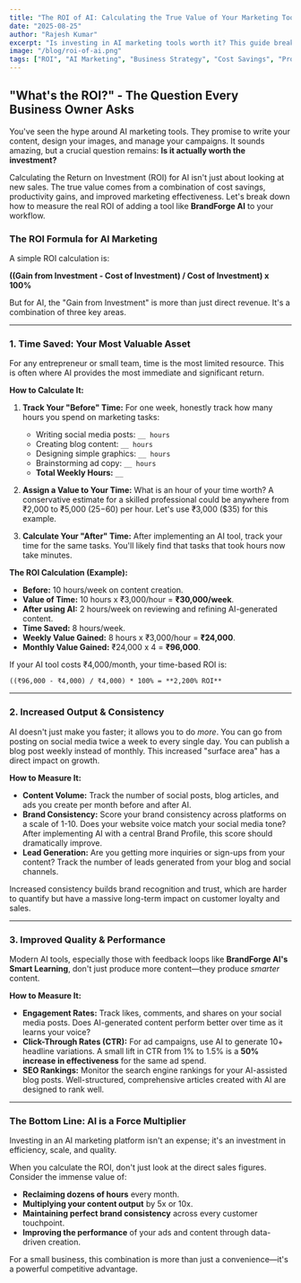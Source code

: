 ```yaml
---
title: "The ROI of AI: Calculating the True Value of Your Marketing Tools"
date: "2025-08-25"
author: "Rajesh Kumar"
excerpt: "Is investing in AI marketing tools worth it? This guide breaks down how to calculate the real return on investment, looking beyond vanity metrics to focus on time saved, increased output, and improved brand consistency."
image: "/blog/roi-of-ai.png"
tags: ["ROI", "AI Marketing", "Business Strategy", "Cost Savings", "Productivity"]
---
```


## "What's the ROI?" - The Question Every Business Owner Asks

You've seen the hype around AI marketing tools. They promise to write your content, design your images, and manage your campaigns. It sounds amazing, but a crucial question remains: **Is it actually worth the investment?**

Calculating the Return on Investment (ROI) for AI isn't just about looking at new sales. The true value comes from a combination of cost savings, productivity gains, and improved marketing effectiveness. Let's break down how to measure the real ROI of adding a tool like **BrandForge AI** to your workflow.

### The ROI Formula for AI Marketing

A simple ROI calculation is:

**((Gain from Investment - Cost of Investment) / Cost of Investment) x 100%**

But for AI, the "Gain from Investment" is more than just direct revenue. It's a combination of three key areas.

---

### 1. Time Saved: Your Most Valuable Asset

For any entrepreneur or small team, time is the most limited resource. This is often where AI provides the most immediate and significant return.

**How to Calculate It:**

1.  **Track Your "Before" Time:** For one week, honestly track how many hours you spend on marketing tasks:
    *   Writing social media posts: `__ hours`
    *   Creating blog content: `__ hours`
    *   Designing simple graphics: `__ hours`
    *   Brainstorming ad copy: `__ hours`
    *   **Total Weekly Hours:** `__`

2.  **Assign a Value to Your Time:** What is an hour of your time worth? A conservative estimate for a skilled professional could be anywhere from ₹2,000 to ₹5,000 ($25-$60) per hour. Let's use ₹3,000 ($35) for this example.

3.  **Calculate Your "After" Time:** After implementing an AI tool, track your time for the same tasks. You'll likely find that tasks that took hours now take minutes.

**The ROI Calculation (Example):**

*   **Before:** 10 hours/week on content creation.
*   **Value of Time:** 10 hours x ₹3,000/hour = **₹30,000/week**.
*   **After using AI:** 2 hours/week on reviewing and refining AI-generated content.
*   **Time Saved:** 8 hours/week.
*   **Weekly Value Gained:** 8 hours x ₹3,000/hour = **₹24,000**.
*   **Monthly Value Gained:** ₹24,000 x 4 = **₹96,000**.

If your AI tool costs ₹4,000/month, your time-based ROI is:

`((₹96,000 - ₹4,000) / ₹4,000) * 100% = **2,200% ROI**`

---

### 2. Increased Output & Consistency

AI doesn't just make you faster; it allows you to do *more*. You can go from posting on social media twice a week to every single day. You can publish a blog post weekly instead of monthly. This increased "surface area" has a direct impact on growth.

**How to Measure It:**

*   **Content Volume:** Track the number of social posts, blog articles, and ads you create per month before and after AI.
*   **Brand Consistency:** Score your brand consistency across platforms on a scale of 1-10. Does your website voice match your social media tone? After implementing AI with a central Brand Profile, this score should dramatically improve.
*   **Lead Generation:** Are you getting more inquiries or sign-ups from your content? Track the number of leads generated from your blog and social channels.

Increased consistency builds brand recognition and trust, which are harder to quantify but have a massive long-term impact on customer loyalty and sales.

---

### 3. Improved Quality & Performance

Modern AI tools, especially those with feedback loops like **BrandForge AI's Smart Learning**, don't just produce more content—they produce *smarter* content.

**How to Measure It:**

*   **Engagement Rates:** Track likes, comments, and shares on your social media posts. Does AI-generated content perform better over time as it learns your voice?
*   **Click-Through Rates (CTR):** For ad campaigns, use AI to generate 10+ headline variations. A small lift in CTR from 1% to 1.5% is a **50% increase in effectiveness** for the same ad spend.
*   **SEO Rankings:** Monitor the search engine rankings for your AI-assisted blog posts. Well-structured, comprehensive articles created with AI are designed to rank well.

---

### The Bottom Line: AI is a Force Multiplier

Investing in an AI marketing platform isn't an expense; it's an investment in efficiency, scale, and quality.

When you calculate the ROI, don't just look at the direct sales figures. Consider the immense value of:
- **Reclaiming dozens of hours** every month.
- **Multiplying your content output** by 5x or 10x.
- **Maintaining perfect brand consistency** across every customer touchpoint.
- **Improving the performance** of your ads and content through data-driven creation.

For a small business, this combination is more than just a convenience—it's a powerful competitive advantage.
